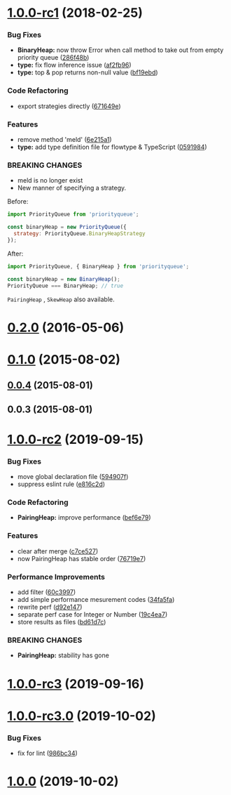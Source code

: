 <a name="1.0.0-rc1"></a>
# [1.0.0-rc1](https://github.com/berlysia/priorityqueuejs/compare/v0.2.0...1.0.0-rc1) (2018-02-25)


### Bug Fixes

* **BinaryHeap:** now throw Error when call method to take out from empty priority queue ([286f48b](https://github.com/berlysia/priorityqueuejs/commit/286f48b))
* **type:** fix flow inference issue ([af2fb96](https://github.com/berlysia/priorityqueuejs/commit/af2fb96))
* **type:** top & pop returns non-null value ([bf19ebd](https://github.com/berlysia/priorityqueuejs/commit/bf19ebd))


### Code Refactoring

* export strategies directly ([671649e](https://github.com/berlysia/priorityqueuejs/commit/671649e))


### Features

* remove method 'meld' ([6e215a1](https://github.com/berlysia/priorityqueuejs/commit/6e215a1))
* **type:** add type definition file for flowtype & TypeScript ([0591984](https://github.com/berlysia/priorityqueuejs/commit/0591984))


### BREAKING CHANGES

* meld is no longer exist
* New manner of specifying a strategy.

Before:
```js
import PriorityQueue from 'priorityqueue';

const binaryHeap = new PriorityQueue({
  strategy: PriorityQueue.BinaryHeapStrategy
});
```

After:
```js
import PriorityQueue, { BinaryHeap } from 'priorityqueue';

const binaryHeap = new BinaryHeap();
PriorityQueue === BinaryHeap; // true
```

`PairingHeap` , `SkewHeap` also available.



<a name="0.2.0"></a>
# [0.2.0](https://github.com/berlysia/priorityqueuejs/compare/v0.1.0...v0.2.0) (2016-05-06)



<a name="0.1.0"></a>
# [0.1.0](https://github.com/berlysia/priorityqueuejs/compare/v0.0.4...v0.1.0) (2015-08-02)



<a name="0.0.4"></a>
## [0.0.4](https://github.com/berlysia/priorityqueuejs/compare/v0.0.3...v0.0.4) (2015-08-01)



<a name="0.0.3"></a>
## 0.0.3 (2015-08-01)



# [1.0.0-rc2](https://github.com/berlysia/priorityqueuejs/compare/v1.0.0-rc1...v1.0.0-rc2) (2019-09-15)


### Bug Fixes

* move global declaration file ([594907f](https://github.com/berlysia/priorityqueuejs/commit/594907f))
* suppress eslint rule ([e816c2d](https://github.com/berlysia/priorityqueuejs/commit/e816c2d))


### Code Refactoring

* **PairingHeap:** improve performance ([bef6e79](https://github.com/berlysia/priorityqueuejs/commit/bef6e79))


### Features

* clear after merge ([c7ce527](https://github.com/berlysia/priorityqueuejs/commit/c7ce527))
* now PairingHeap has stable order ([76719e7](https://github.com/berlysia/priorityqueuejs/commit/76719e7))


### Performance Improvements

* add filter ([60c3997](https://github.com/berlysia/priorityqueuejs/commit/60c3997))
* add simple performance mesurement codes ([34fa5fa](https://github.com/berlysia/priorityqueuejs/commit/34fa5fa))
* rewrite perf ([d92e147](https://github.com/berlysia/priorityqueuejs/commit/d92e147))
* separate perf case for Integer or Number ([19c4ea7](https://github.com/berlysia/priorityqueuejs/commit/19c4ea7))
* store results as files ([bd61d7c](https://github.com/berlysia/priorityqueuejs/commit/bd61d7c))


### BREAKING CHANGES

* **PairingHeap:** stability has gone



# [1.0.0-rc3](https://github.com/berlysia/priorityqueuejs/compare/v1.0.0-rc2...v1.0.0-rc3) (2019-09-16)



# [1.0.0-rc3.0](https://github.com/berlysia/priorityqueuejs/compare/v1.0.0-rc3...v1.0.0-rc3.0) (2019-10-02)


### Bug Fixes

* fix for lint ([986bc34](https://github.com/berlysia/priorityqueuejs/commit/986bc34))



# [1.0.0](https://github.com/berlysia/priorityqueuejs/compare/v1.0.0-rc3.0...v1.0.0) (2019-10-02)



